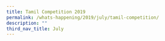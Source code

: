 ```yaml
---
title: Tamil Competition 2019
permalink: /whats-happening/2019/july/tamil-competition/
description: ""
third_nav_title: July
---
```

